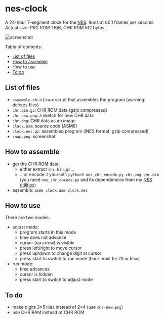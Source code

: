 # nes-clock
A 24-hour 7-segment clock for the [NES](https://en.wikipedia.org/wiki/Nintendo_Entertainment_System). Runs at 60.1 frames per second. Actual size: PRG ROM 1 KiB, CHR ROM 512 bytes.

![screenshot](clock.png)

Table of contents:
* [List of files](#list-of-files)
* [How to assemble](#how-to-assemble)
* [How to use](#how-to-use)
* [To do](#to-do)

## List of files
* `assemble.sh`: a Linux script that assembles the program (warning: deletes files)
* `chr.bin.gz`: CHR ROM data (gzip compressed)
* `chr-new.png`: a sketch for new CHR data
* `chr.png`: CHR data as an image
* `clock.asm`: source code (ASM6)
* `clock.nes.gz`: assembled program (iNES format, gzip compressed)
* `snap.png`: screenshot

## How to assemble
* get the CHR ROM data:
  * either extract `chr.bin.gz`&hellip;
  * &hellip;or encode it yourself: `python3 nes_chr_encode.py chr.png chr.bin` (you need `nes_chr_encode.py` and its dependencies from my [NES utilities](https://github.com/qalle2/nes-util))
* assemble: `asm6 clock.asm clock.nes`

## How to use
There are two modes:
* adjust mode:
  * program starts in this mode
  * time does not advance
  * cursor (up arrow) is visible
  * press left/right to move cursor
  * press up/down to change digit at cursor
  * press start to switch to run mode (hour must be 23 or less)
* run mode:
  * time advances
  * cursor is hidden
  * press start to switch to adjust mode

## To do
* make digits 3&times;5 tiles instead of 2&times;4 (use `chr-new.png`)
* use CHR RAM instead of CHR ROM
